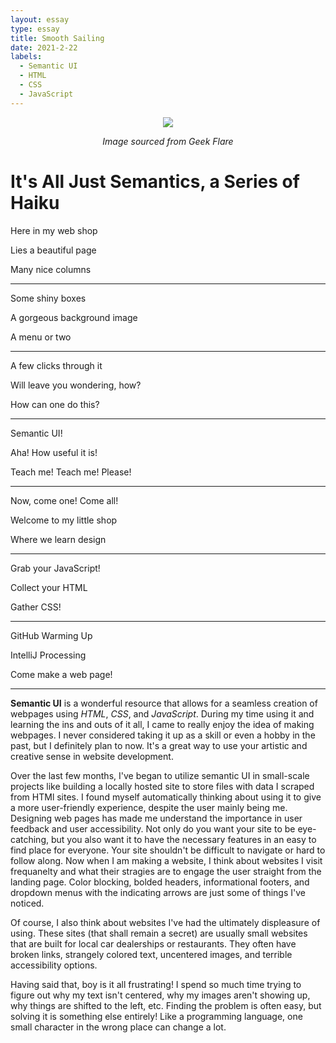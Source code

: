 ```yaml
---
layout: essay
type: essay
title: Smooth Sailing
date: 2021-2-22
labels:
  - Semantic UI
  - HTML
  - CSS
  - JavaScript
---
```


<div style="text-align:center"><img src="https://geekflare.com/wp-content/uploads/2019/12/css-gif.gif" /></div>
 
 <p align="center">
  <i>Image sourced from Geek Flare </i>
</p>


**It's All Just Semantics, a Series of Haiku**
==============================================
Here in my web shop

Lies a beautiful page

Many nice columns

__________________
Some shiny boxes

A gorgeous background image

A menu or two

___________________
A few clicks through it

Will leave you wondering, how?

How can one do this?

___________________
Semantic UI!

Aha! How useful it is!

Teach me! Teach me! Please!

_____________________
Now, come one! Come all!

Welcome to my little shop

Where we learn design

_______________________
Grab your JavaScript!

Collect your HTML

Gather CSS!

________________________
GitHub Warming Up

IntelliJ Processing

Come make a web page!

__________________________
**Semantic UI** is a wonderful resource that allows for a seamless creation of webpages using *HTML*, *CSS*, and *JavaScript*. During my time using it and learning the ins and outs of it all, I came to really enjoy the idea of making webpages. I never considered taking it up as a skill or even a hobby in the past, but I definitely plan to now. It's a great way to use your artistic and creative sense in website development. 

Over the last few months, I've began to utilize semantic UI in small-scale projects like building a locally hosted site to store files with data I scraped from HTMl sites. I found myself automatically thinking about using it to give a more user-friendly experience, despite the user mainly being me. Designing web pages has made me understand the importance in user feedback and user accessibility. Not only do you want your site to be eye-catching, but you also want it to have the necessary features in an easy to find place for everyone. Your site shouldn't be difficult to navigate or hard to follow along. Now when I am making a website, I think about websites I visit frequanelty and what their stragies are to engage the user straight from the landing page. Color blocking, bolded headers, informational footers, and dropdown menus with the indicating arrows are just some of things I've noticed. 

Of course, I also think about websites I've had the ultimately displeasure of using. These sites (that shall remain a secret) are usually small websites that are built for local car dealerships or restaurants. They often have broken links, strangely colored text, uncentered images, and terrible accessibility options. 

Having said that, boy is it all frustrating! I spend so much time trying to figure out why my text isn't centered, why my images aren't showing up, why things are shifted to the left, etc. Finding the problem is often easy, but solving it is something else entirely! Like a programming language, one small character in the wrong place can change a lot. 



